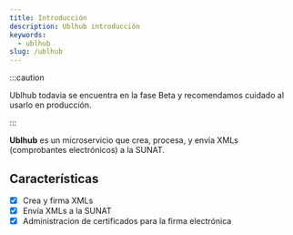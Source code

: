 ```yaml
---
title: Introducción
description: Ublhub introducción
keywords:
  - ublhub
slug: /ublhub
---
```


:::caution

Ublhub todavia se encuentra en la fase Beta y recomendamos cuidado al usarlo en producción.

:::

**Ublhub** es un microservicio que crea, procesa, y envía XMLs (comprobantes electrónicos) a la SUNAT.

## Características

- [x] Crea y firma XMLs
- [x] Envía XMLs a la SUNAT
- [x] Administracion de certificados para la firma electrónica

